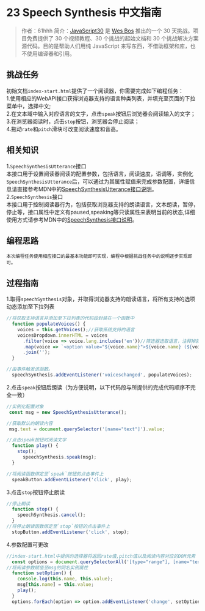 # 23 Speech Synthesis 中文指南

> 作者：61hhh 
> 简介：[JavaScript30](https://javascript30.com) 是 [Wes Bos](https://github.com/wesbos) 推出的一个 30 天挑战。项目免费提供了 30 个视频教程、30 个挑战的起始文档和 30 个挑战解决方案源代码。目的是帮助人们用纯 JavaScript 来写东西，不借助框架和库，也不使用编译器和引用。

## 挑战任务
初始文档`index-start.html`提供了一个阅读器，你需要完成如下编程任务：   
1.使用相应的WebAPI接口获得浏览器支持的语言种类列表，并填充至页面的下拉菜单中，选择中文;   
2.在文本域中输入对应语言的文字，点击`speak`按钮后浏览器会阅读输入的文字；   
3.在浏览器阅读时，点击`stop`按钮，浏览器会停止阅读；   
4.拖动`rate`和`pitch`滑块可改变阅读速度和音高。

## 相关知识   
1.`SpeechSynthesisUtterance`接口   
  本接口用于设置阅读器阅读的配置参数，包括语言，阅读速度，语调等，实例化`SpeechSynthesisUtterance`后，可以通过为其属性赋值来完成参数配置，详细信息请直接参考MDN中的[SpeechSynthesisUtterance接口说明](https://developer.mozilla.org/en-US/docs/Web/API/SpeechSynthesisUtterance)。   
2.`SpeechSynthesis`接口   
  本接口用于控制阅读器行为，包括获取浏览器支持的朗读语言，文本朗读，暂停，停止等，接口属性中定义有paused,speaking等只读属性来表明当前的状态,详细使用方式请参考MDN中的[SpeechSynthesis接口说明](https://developer.mozilla.org/en-US/docs/Web/API/SpeechSynthesis)。

## 编程思路
    本次编程任务使用相应接口的最基本功能即可实现，编程中根据挑战任务中的说明逐步实现即可。

## 过程指南
1.取得`speechSynthesis`对象，并取得浏览器支持的朗读语言，将所有支持的选项动态添加至下拉列表
```js
//将获取支持语言并添加至下拉列表的代码段封装在一个函数中
  function populateVoices() {
    voices = this.getVoices();//获取系统支持的语言
    voicesDropdown.innerHTML = voices
      .filter(voice => voice.lang.includes('en'))//筛选器选取语言，注释掉就会显示所有语言
      .map(voice => `<option value="${voice.name}">${voice.name} (${voice.lang})</option>`)
      .join('');
  }

//由事件触发该函数。
  speechSynthesis.addEventListener('voiceschanged', populateVoices);
```
2.点击`speak`按钮后朗读（为方便说明，以下代码段与所提供的完成代码顺序不完全一致）   
```js
//实例化配置对象
 const msg = new SpeechSynthesisUtterance();

//获取默认的朗读内容
 msg.text = document.querySelector('[name="text"]').value;

//点击speak按钮时阅读文字
  function play() {
    stop();
      speechSynthesis.speak(msg);
  }

//将阅读函数绑定至`speak`按钮的点击事件上
  speakButton.addEventListener('click', play);
```
3.点击`stop`按钮停止朗读
```js
//停止朗读
  function stop() {
    speechSynthesis.cancel();
  }
//将停止朗读函数绑定至`stop`按钮的点击事件上
  stopButton.addEventListener('click', stop);
```
4.参数配置可更改   
```js
//index-start.html中提供的选择器将返回rate值,pitch值以及阅读内容对应的DOM元素
  const options = document.querySelectorAll('[type="range"], [name="text"]');
//将阅读参数赋值至msg的同名实例属性
  function setOption() {
    console.log(this.name, this.value);
    msg[this.name] = this.value;
    play();
  }
  options.forEach(option => option.addEventListener('change', setOption));
```




